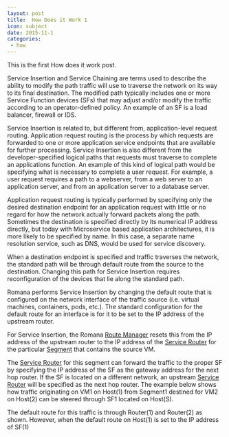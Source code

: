```yaml
---
layout: post
title:  How Does it Work 1
icon: subject
date: 2015-11-1
categories:
 - how
---
```

This is the first How does it work post.

Service Insertion and Service Chaining are terms used to describe the ability to modify the path traffic will use to traverse the network on its way to its final destination. The modified path typically includes one or more Service Function devices (SFs) that may adjust and/or modify the traffic according to an operator-defined policy. An example of an SF is a load balancer, firewall or IDS.

Service Insertion is related to, but different from, application-level request routing. Application request routing is the process by which requests are forwarded to one or more application service endpoints that are available for further processing. Service Insertion is also different from the developer-specified logical paths that requests must traverse to complete an applications function. An example of this kind of logical path would be specifying what is necessary to complete a user request. For example, a user request requires a path to a webserver, from a web server to an application server, and from an application server to a database server.

Application request routing is typically performed by specifying only the desired destination endpoint for an application request with little or no regard for how the network actually forward packets along the path. Sometimes the destination is specified directly by its numerical IP address directly, but today with Microservice based application architectures, it is more likely to be specified by name. In this case, a separate name resolution service, such as DNS, would be used for service discovery. 

When a destination endpoint is specified and traffic traverses the network, the standard path will be through default route from the source to the destination. Changing this path for Service Insertion requires reconfiguration of the devices that lie along the standard path.

Romana performs Service Insertion by changing the default route that is configured on the network interface of the traffic source (i.e. virtual machines, containers, pods, etc.). The standard configuration for the default route for an interface is for it to be set to the IP address of the upstream router.

For Service Insertion, the Romana [Route Manager](/RouteManager/) resets this from the IP address of the upstream router to the IP address of the [Service Router](/ServiceRouter/) for the particular [Segment](/Segment/) that contains the source VM.

The [Service Router](/ServiceRouter/) for this segment can forward the traffic to the proper SF by specifying the IP address of the SF as the gateway address for the next hop router.  If the SF is located on a different network, an upstream [Service Router](/ServiceRouter/) will be specified as the next hop router.
The example below shows how traffic originating on VM1 on Host(1) from Segment1 destined for VM2 on Host(2) can be steered through SF1 located on Host(S).

The default route for this traffic is through Router(1) and Router(2) as shown. However, when the default route on Host(1) is set to the IP address of SF(1)

